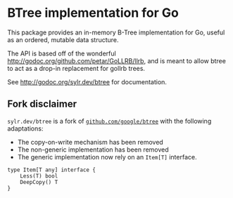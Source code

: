# BTree implementation for Go

This package provides an in-memory B-Tree implementation for Go, useful as
an ordered, mutable data structure.

The API is based off of the wonderful
http://godoc.org/github.com/petar/GoLLRB/llrb, and is meant to allow btree to
act as a drop-in replacement for gollrb trees.

See http://godoc.org/sylr.dev/btree for documentation.

## Fork disclaimer

`sylr.dev/btree` is a fork of [`github.com/google/btree`](https://github.com/google/btree)
with the following adaptations:

- The copy-on-write mechanism has been removed
- The non-generic implementation has been removed
- The generic implementation now rely on an `Item[T]` interface.

```golang
type Item[T any] interface {
	Less(T) bool
	DeepCopy() T
}
```
